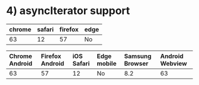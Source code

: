 # 4\) asyncIterator support

| chrome | safari | firefox | edge |
| :--- | :--- | :--- | :--- |
| 63 | 12 | 57 | No |

| Chrome Android | Firefox Android | iOS Safari | Edge mobile | Samsung Browser | Android Webview |
| :--- | :--- | :--- | :--- | :--- | :--- |
| 63 | 57 | 12 | No | 8.2 | 63 |

